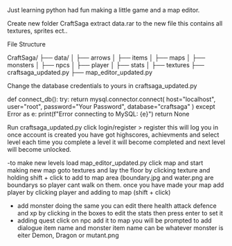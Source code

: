 Just learning python had fun making a little game and a map editor. 


Create new folder CraftSaga extract data.rar to the new file this contains all textures, sprites ect.. 

File Structure

CraftSaga/
├── data/
│   ├── arrows
│   ├── items
│   ├── maps
│   ├── monsters
│   ├── npcs
│   ├── player
│   ├── stats
│   ├── textures
├── craftsaga_updated.py
├── map_editor_updated.py

Change the database credentials to yours in craftsaga_updated.py

def connect_db():
    try:
        return mysql.connector.connect(
            host="localhost",
            user="root",
            password="Your Password",
            database="craftsaga"
        )
    except Error as e:
        print(f"Error connecting to MySQL: {e}")
        return None

Run craftsaga_updated.py 
click login/register > register this will log you in once account is created 
you have got highscores, achievments and select level each time you complete a level it will become completed and next level will become unlocked.


-to make new levels load map_editor_updated.py click map and start making new map goto textures and lay the floor by clicking texture and holding shift + click to add to map area (boundary.jpg and water.png are boundarys so player cant walk on them. 
once you have made your map add player by clicking player and adding to map (shift + click)

- add monster doing the same you can edit there health attack defence and xp by clicking in the boxes to edit the stats then press enter to set it 
- adding quest click on npc add it to map you will be prompted to add dialogue item name and monster item name can be whatever monster is eiter Demon, Dragon or mutant.png 
